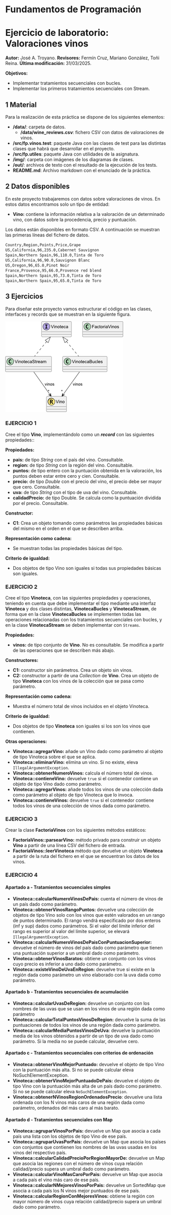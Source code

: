 # Fundamentos de Programación
# Ejercicio de laboratorio: Valoraciones vinos

**Autor:** José A. Troyano. 
**Revisores:** Fermín Cruz, Mariano González, Toñi Reina. 
**Última modificación:** 31/03/2025.



**Objetivos:**

- Implementar tratamientos secuenciales con bucles.
- Implementar los primeros tratamientos secuenciales con Stream.


## **1 Material**

Para la realización de esta práctica se dispone de los siguientes elementos:

- **/data/**: carpeta de datos.
  - **/data/wine\_reviews.csv**: fichero CSV con datos de valoraciones de vinos.
- **/src/fp.vinos.test**: paquete Java con las clases de test para las distintas clases que habrá que desarrollar en el proyecto.
- **/src/fp.utiles**: paquete Java con utilidades de la asignatura.
- **/img/**: carpeta con imágenes de los diagramas de clases.
- **/out/**: archivos de texto con el resultado de la ejecución de los tests.
- **README.md**:  Archivo markdown con el enunciado de la práctica. 

## **2 Datos disponibles**

En este proyecto trabajaremos con datos sobre valoraciones de vinos. En estos datos encontramos solo un tipo de entidad:

- **Vino:** contiene la información relativa a la valoración de un determinado vino, con datos sobre la procedencia, precio y puntuación.

Los datos están disponibles en formato CSV. A continuación se muestran las primeras líneas del fichero de datos.
```
Country,Region,Points,Price,Grape
US,California,96,235.0,Cabernet Sauvignon
Spain,Northern Spain,96,110.0,Tinta de Toro
US,California,96,90.0,Sauvignon Blanc
US,Oregon,96,65.0,Pinot Noir
France,Provence,95,66.0,Provence red blend
Spain,Northern Spain,95,73.0,Tinta de Toro
Spain,Northern Spain,95,65.0,Tinta de Toro
```

## **3 Ejercicios**

Para diseñar este proyecto vamos estructurar el código en las clases, interfaces y records que se muestran en la siguiente figura.

![Figura 1. Entidades de la aplicación Vinos](./img/class-diagram.png)


### **EJERCICIO 1**

Cree el tipo **Vino**, implementándolo como un ***record*** con las siguientes propiedades::

**Propiedades:**
- **pais:** de tipo *String* con el país del vino. Consultable.
- **region:** de tipo *String* con la región del vino. Consultable.
- **puntos:** de tipo entero con la puntuación obtenida en la valoración, los puntos deben estar entre cero y cien. Consultable.
- **precio:** de tipo *Double* con el precio del vino, el precio debe ser mayor que cero. Consultable.
- **uva:** de tipo *String* con el tipo de uva del vino. Consultable.
- **calidadPrecio:**  de tipo Double. Se calcula como la puntuación dividida por el precio. Consultable.

**Constructor:**
- **C1**: Crea un objeto tomando como parámetros las propiedades básicas del mismo en el orden en el que se describen arriba.

**Representación como cadena:**
- Se muestran todas las propiedades básicas del tipo.

**Criterio de igualdad:**
- Dos objetos de tipo Vino son iguales si todas sus propiedades básicas son iguales.

### **EJERCICIO 2**

Cree el tipo **Vinoteca**, con las siguientes propiedades y operaciones, teniendo en cuenta que debe implementar el tipo mediante una interfaz **Vinoteca** y dos clases distintas, **VinotecaBucles** y **VinotecaStream**, de forma que en la clase **VinotecaBucles** se implementen todas las operaciones relacionadas con los tratamientos secuenciales con bucles, y en la clase **VinotecaStream** se deben implementar con `Streams`.


**Propiedades:**
- **vinos:** de tipo conjunto de **Vino**. No es consultable. Se modifica a partir de las operaciones que se describen más abajo.

**Constructores:**
- **C1:** constructor sin parámetros. Crea un objeto sin vinos.
- **C2:** constructor a partir de una *Collection* de **Vino**. Crea un objeto de tipo **Vinoteca** con los vinos de la colección que se pasa como parámetro.

**Representación como cadena:**
- Muestra el número total de vinos incluidos en el objeto Vinoteca.

**Criterio de igualdad:**
- Dos objetos de tipo **Vinoteca** son iguales si los son los vinos que contienen.

**Otras operaciones:**
- **Vinoteca::agregarVino:** añade un Vino dado como parámetro al objeto de tipo Vinoteca sobre el que se aplica.
- **Vinoteca::eliminarVino:** elimina un vino. Si no existe, eleva `IllegalArgumentException`.
- **Vinoteca::obtenerNumeroVinos:** calcula el número total de vinos.
- **Vinoteca::contieneVino:** devuelve `true` si el contenedor contiene un objeto de tipo Vino dado como parámetro.
- **Vinoteca::agregarVinos:** añade todos los vinos de una colección dada como parámetro al objeto de tipo Vinoteca que lo invoca.
- **Vinoteca::contieneVinos:** devuelve `true` si el contenedor contiene todos los vinos de una colección de vinos dada como parámetro.

### **EJERCICIO 3**

Crear la clase **FactoriaVinos** con los siguientes métodos estáticos:
- **FactoriaVinos::parsearVino:** método privado para construir un objeto **Vino** a partir de una línea CSV del fichero de entrada.
- **FactoriaVinos::leerVinoteca** método que devuelve un objeto **Vinoteca** a partir de la ruta del fichero en el que se encuentran los datos de los vinos.

### **EJERCICIO 4**

#### **Apartado a - Tratamientos secuenciales simples**

- **Vinoteca::calcularNumeroVinosDePais:** cuenta el número de vinos de un país dado como parámetro.
- **Vinoteca::obtenerVinosRangoPuntos:** devuelve una colección de objetos de tipo Vino solo con los vinos que estén valorados en un rango de puntos determinado. El rango vendrá especificado por dos enteros (inf y sup) dados como parámetros. Si el valor del límite inferior del rango es superior al valor del límite superior, se elevará `IllegalArgumentException`.
- **Vinoteca::calcularNumeroVinosDePaisConPuntuacionSuperior:** devuelve el número de vinos del país dado como parámetro que tienen una puntuación superior a un umbral dado como parámetro.
- **Vinoteca::obtenerVinosBaratos:** obtiene un conjunto con los vinos cuyo precio es inferior a uno dado como parámetro.
- **Vinoteca::existeVinoDeUvaEnRegion:** devuelve true si existe en la región dada como parámetro un vino elaborado con la uva dada como parámetro.

#### **Apartado b - Tratamientos secuenciales de acumulación**

- **Vinoteca::calcularUvasDeRegion:** devuelve un conjunto con los nombres de las uvas que se usan en los vinos de una región dada como parámetro
- **Vinoteca::calcularTotalPuntosVinosDeRegion:** devuelve la suma de las puntuaciones de todos los vinos de una región dada como parámetro.
- **Vinoteca::calcularMediaPuntosVinosDeUva**: devuelve la puntuación media de los vinos obtenidos a partir de un tipo de uva dado como parámetro. Si la media no se puede calcular, devuelve cero.

#### **Apartado c - Tratamientos secuenciales con criterios de ordenación**

- **Vinoteca::obtenerVinoMejorPuntuado:** devuelve el objeto de tipo Vino con la puntuación más alta. Si no se puede calcular eleva NoSuchElementException.
- **Vinoteca::obtenerVinoMejorPuntuadoDePais:** devuelve el objeto de tipo Vino con la puntuación más alta de un país dado como parámetro. Si no se puede calcular eleva `NoSuchElementException`.
- **Vinoteca::obtenerNVinosRegionOrdenadosPrecio**: devuelve una lista ordenada con los N vinos más caros de una región dada como parámetro, ordenados del más caro al más barato.

#### **Apartado d - Tratamientos secuenciales con Map**

- **Vinoteca::agruparVinosPorPais:** devuelve un Map que asocia a cada país una lista con los objetos de tipo Vino de ese país. 
- **Vinoteca::agruparUvasPorPais:** devuelve un Map que asocia los países con conjuntos que contienen los nombres de las uvas usadas en los vinos del respectivo país.
- **Vinoteca::calcularCalidadPrecioPorRegionMayorDe:** devuelve un Map que asocia las regiones con el número de vinos cuya relación calidad/precio supera un umbral dado como parámetro.
- **Vinoteca::calcularVinoMasCaroPorPais:** devuelve un Map que asocia a cada país el vino más caro de ese país.
- **Vinoteca::calcularNMejoresVinosPorPais:** devuelve un SortedMap que asocia a cada país los N vinos mejor puntuados de ese país. 
- **Vinoteca::calcularRegionConMejoresVinos:** obtiene la región con mayor número de vinos cuya relación calidad/precio supera un umbral dado como parámetro.
